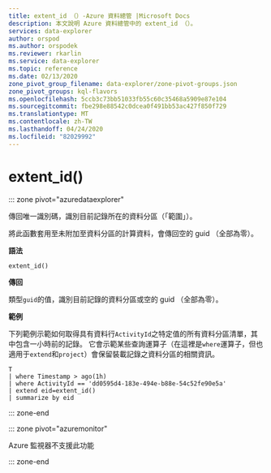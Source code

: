 ```yaml
---
title: extent_id （）-Azure 資料總管 |Microsoft Docs
description: 本文說明 Azure 資料總管中的 extent_id （）。
services: data-explorer
author: orspod
ms.author: orspodek
ms.reviewer: rkarlin
ms.service: data-explorer
ms.topic: reference
ms.date: 02/13/2020
zone_pivot_group_filename: data-explorer/zone-pivot-groups.json
zone_pivot_groups: kql-flavors
ms.openlocfilehash: 5ccb3c73bb51033fb55c60c35468a5909e87e104
ms.sourcegitcommit: fbe298e88542c0dcea0f491bb53ac427f850f729
ms.translationtype: MT
ms.contentlocale: zh-TW
ms.lasthandoff: 04/24/2020
ms.locfileid: "82029992"
---
```

# <a name="extent_id"></a>extent_id()

::: zone pivot="azuredataexplorer"

傳回唯一識別碼，識別目前記錄所在的資料分區（「範圍」）。 

將此函數套用至未附加至資料分區的計算資料，會傳回空的 guid （全部為零）。

**語法**

`extent_id()`

**傳回**

類型`guid`的值，識別目前記錄的資料分區或空的 guid （全部為零）。

**範例**

下列範例示範如何取得具有資料行`ActivityId`之特定值的所有資料分區清單，其中包含一小時前的記錄。 它會示範某些查詢運算子（在這裡是`where`運算子，但也適用于`extend`和`project`）會保留裝載記錄之資料分區的相關資訊。

```kusto
T
| where Timestamp > ago(1h)
| where ActivityId == 'dd0595d4-183e-494e-b88e-54c52fe90e5a'
| extend eid=extent_id()
| summarize by eid
```

::: zone-end

::: zone pivot="azuremonitor"

Azure 監視器不支援此功能

::: zone-end
